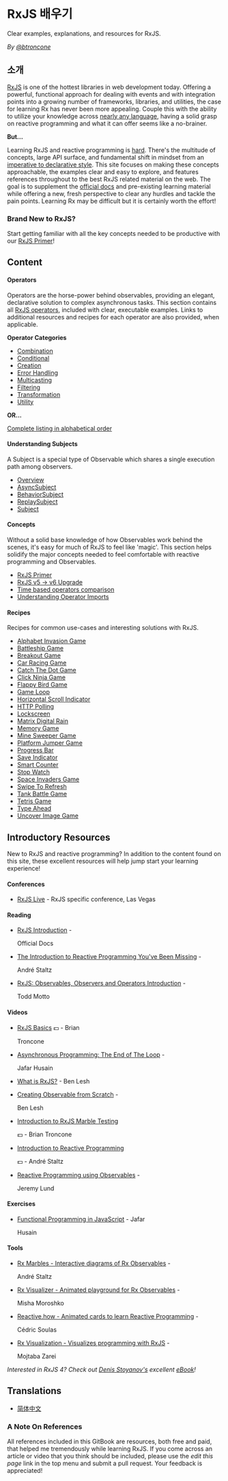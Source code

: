 # RxJS 배우기

Clear examples, explanations, and resources for RxJS.

_By_ [_@btroncone_](https://twitter.com/BTroncone)

## 소개

[RxJS](https://github.com/ReactiveX/rxjs) is one of the hottest libraries in web development today. Offering a powerful, functional approach for dealing with events and with integration points into a growing number of frameworks, libraries, and utilities, the case for learning Rx has never been more appealing. Couple this with the ability to utilize your knowledge across [nearly any language](http://reactivex.io/languages.html), having a solid grasp on reactive programming and what it can offer seems like a no-brainer.

**But...**

Learning RxJS and reactive programming is [hard](https://twitter.com/hoss/status/742643506536153088). There's the multitude of concepts, large API surface, and fundamental shift in mindset from an [imperative to declarative style](https://tylermcginnis.com/imperative-vs-declarative-programming/). This site focuses on making these concepts approachable, the examples clear and easy to explore, and features references throughout to the best RxJS related material on the web. The goal is to supplement the [official docs](http://reactivex.io/rxjs/) and pre-existing learning material while offering a new, fresh perspective to clear any hurdles and tackle the pain points. Learning Rx may be difficult but it is certainly worth the effort!

### Brand New to RxJS?

Start getting familiar with all the key concepts needed to be productive with our [RxJS Primer](learn-rxjs/concepts/rxjs-primer.md)!

## Content

#### Operators

Operators are the horse-power behind observables, providing an elegant, declarative solution to complex asynchronous tasks. This section contains all [RxJS operators](learn-rxjs/operators/), included with clear, executable examples. Links to additional resources and recipes for each operator are also provided, when applicable.

**Operator Categories**

* [Combination](learn-rxjs/operators/combination/)
* [Conditional](learn-rxjs/operators/conditional/)
* [Creation](learn-rxjs/operators/creation/)
* [Error Handling](learn-rxjs/operators/error_handling/)
* [Multicasting](learn-rxjs/operators/multicasting/)
* [Filtering](learn-rxjs/operators/filtering/)
* [Transformation](learn-rxjs/operators/transformation/)
* [Utility](learn-rxjs/operators/utility/)

**OR...**

[Complete listing in alphabetical order](learn-rxjs/operators/complete.md)

#### Understanding Subjects

A Subject is a special type of Observable which shares a single execution path among observers.

* [Overview](learn-rxjs/subjects/)
* [AsyncSubject](learn-rxjs/subjects/asyncsubject.md)
* [BehaviorSubject](learn-rxjs/subjects/behaviorsubject.md)
* [ReplaySubject](learn-rxjs/subjects/replaysubject.md)
* [Subject](learn-rxjs/subjects/subject.md)

#### Concepts

Without a solid base knowledge of how Observables work behind the scenes, it's easy for much of RxJS to feel like 'magic'. This section helps solidify the major concepts needed to feel comfortable with reactive programming and Observables.

* [RxJS Primer](learn-rxjs/concepts/rxjs-primer.md)
* [RxJS v5 -&gt; v6 Upgrade](learn-rxjs/concepts/rxjs5-6.md)
* [Time based operators comparison](learn-rxjs/concepts/time-based-operators-comparison.md)
* [Understanding Operator Imports](learn-rxjs/concepts/operator-imports.md)

#### Recipes

Recipes for common use-cases and interesting solutions with RxJS.

* [Alphabet Invasion Game](learn-rxjs/recipes/alphabet-invasion-game.md)
* [Battleship Game](learn-rxjs/recipes/battleship-game.md)
* [Breakout Game](learn-rxjs/recipes/breakout-game.md)
* [Car Racing Game](learn-rxjs/recipes/car-racing-game.md)
* [Catch The Dot Game](learn-rxjs/recipes/catch-the-dot-game.md)
* [Click Ninja Game](learn-rxjs/recipes/click-ninja-game.md)
* [Flappy Bird Game](learn-rxjs/recipes/flappy-bird-game.md)
* [Game Loop](learn-rxjs/recipes/gameloop.md)
* [Horizontal Scroll Indicator](learn-rxjs/recipes/horizontal-scroll-indicator.md)
* [HTTP Polling](learn-rxjs/recipes/http-polling.md)
* [Lockscreen](learn-rxjs/recipes/lockscreen.md)
* [Matrix Digital Rain](learn-rxjs/recipes/matrix-digital-rain.md)
* [Memory Game](learn-rxjs/recipes/memory-game.md)
* [Mine Sweeper Game](learn-rxjs/recipes/mine-sweeper-game.md)
* [Platform Jumper Game](learn-rxjs/recipes/platform-jumper-game.md)
* [Progress Bar](learn-rxjs/recipes/progressbar.md)
* [Save Indicator](learn-rxjs/recipes/save-indicator.md)
* [Smart Counter](learn-rxjs/recipes/smartcounter.md)
* [Stop Watch](learn-rxjs/recipes/stop-watch.md)
* [Space Invaders Game](learn-rxjs/recipes/space-invaders-game.md)
* [Swipe To Refresh](learn-rxjs/recipes/swipe-to-refresh.md)
* [Tank Battle Game](learn-rxjs/recipes/tank-battle-game.md)
* [Tetris Game](learn-rxjs/recipes/tetris-game.md)
* [Type Ahead](learn-rxjs/recipes/type-ahead.md)
* [Uncover Image Game](learn-rxjs/recipes/uncover-image-game.md)

## Introductory Resources

New to RxJS and reactive programming? In addition to the content found on this site, these excellent resources will help jump start your learning experience!

#### Conferences

* [RxJS Live](https://www.rxjs.live/) - RxJS specific conference, Las Vegas

#### Reading

* [RxJS Introduction](https://rxjs-dev.firebaseapp.com/guide/overview) -

  Official Docs

* [The Introduction to Reactive Programming You've Been Missing](https://gist.github.com/staltz/868e7e9bc2a7b8c1f754) -

  André Staltz

* [RxJS: Observables, Observers and Operators Introduction](https://ultimatecourses.com/blog/rxjs-observables-observers-operators) -

  Todd Motto

#### Videos

* [RxJS Basics](https://ultimatecourses.com/courses/rxjs?ref=4) :dollar: - Brian

  Troncone

* [Asynchronous Programming: The End of The Loop](https://egghead.io/courses/mastering-asynchronous-programming-the-end-of-the-loop) -

  Jafar Husain

* [What is RxJS?](https://egghead.io/lessons/rxjs-what-is-rxjs) - Ben Lesh
* [Creating Observable from Scratch](https://egghead.io/lessons/rxjs-creating-observable-from-scratch) -

  Ben Lesh

* [Introduction to RxJS Marble Testing](https://egghead.io/lessons/rxjs-introduction-to-rxjs-marble-testing)

  :dollar: - Brian Troncone

* [Introduction to Reactive Programming](https://egghead.io/courses/introduction-to-reactive-programming)

  :dollar: - André Staltz

* [Reactive Programming using Observables](https://www.youtube.com/watch?v=HT7JiiqnYYc&feature=youtu.be) -

  Jeremy Lund

#### Exercises

* [Functional Programming in JavaScript](http://reactivex.io/learnrx/) - Jafar

  Husain

#### Tools

* [Rx Marbles - Interactive diagrams of Rx Observables](http://rxmarbles.com/) -

  André Staltz

* [Rx Visualizer - Animated playground for Rx Observables](https://rxviz.com) -

  Misha Moroshko

* [Reactive.how - Animated cards to learn Reactive Programming](http://reactive.how) -

  Cédric Soulas

* [Rx Visualization - Visualizes programming with RxJS](https://fingerpich.github.io/rx-visualization/) -

  Mojtaba Zarei

_Interested in RxJS 4? Check out_ [_Denis Stoyanov's_](https://github.com/xgrommx) _excellent_ [_eBook_](https://xgrommx.github.io/rx-book/)_!_

## Translations

* [简体中文](https://rxjs-cn.github.io/learn-rxjs-operators)

### A Note On References

All references included in this GitBook are resources, both free and paid, that helped me tremendously while learning RxJS. If you come across an article or video that you think should be included, please use the _edit this page_ link in the top menu and submit a pull request. Your feedback is appreciated!


